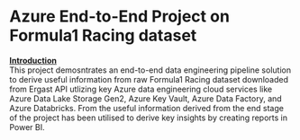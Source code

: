 # Azure End-to-End Project on Formula1 Racing dataset 

<b><u>Introduction</u></b> <br>
This project demosntrates an end-to-end data engineering pipeline solution to derive useful information from raw Formula1 Racing dataset downloaded from Ergast API utlizing key Azure data engineering cloud services like Azure Data Lake Storage Gen2, Azure Key Vault, Azure Data Factory, and Azure Databricks. From the useful information derived from the end stage of the project has been utilised to derive key insights by creating reports in Power BI.

